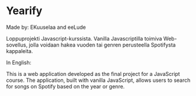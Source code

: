 ﻿# Yearify

Made by: EKuuselaa and eeLude

Loppuprojekti Javascript-kurssista.
Vanilla Javascriptilla toimiva Web-sovellus, jolla voidaan hakea
vuoden tai genren perusteella Spotifysta kappaleita.

In English:

This is a web application developed as the final project for a JavaScript course. The application, built with vanilla JavaScript, allows users to search for songs on Spotify based on the year or genre.
